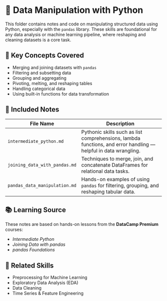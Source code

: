 # 🔄 Data Manipulation with Python

This folder contains notes and code on manipulating structured data using Python, especially with the `pandas` library. These skills are foundational for any data analysis or machine learning pipeline, where reshaping and cleaning datasets is a core task.

## 🧠 Key Concepts Covered

- Merging and joining datasets with `pandas`
- Filtering and subsetting data
- Grouping and aggregating
- Pivoting, melting, and reshaping tables
- Handling categorical data
- Using built-in functions for data transformation

## 📁 Included Notes

| File Name                         | Description                                      |
|----------------------------------|--------------------------------------------------|
| `intermediate_python.md`         | Pythonic skills such as list comprehensions, lambda functions, and error handling — helpful in data wrangling. |
| `joining_data_with_pandas.md`    | Techniques to merge, join, and concatenate DataFrames for relational data tasks. |
| `pandas_data_manipulation.md`    | Hands-on examples of using `pandas` for filtering, grouping, and reshaping tabular data. |

## 📚 Learning Source

These notes are based on hands-on lessons from the **DataCamp Premium** courses:
- *Intermediate Python*
- *Joining Data with pandas*
- *pandas Foundations*

## 🔗 Related Skills

- Preprocessing for Machine Learning
- Exploratory Data Analysis (EDA)
- Data Cleaning
- Time Series & Feature Engineering

